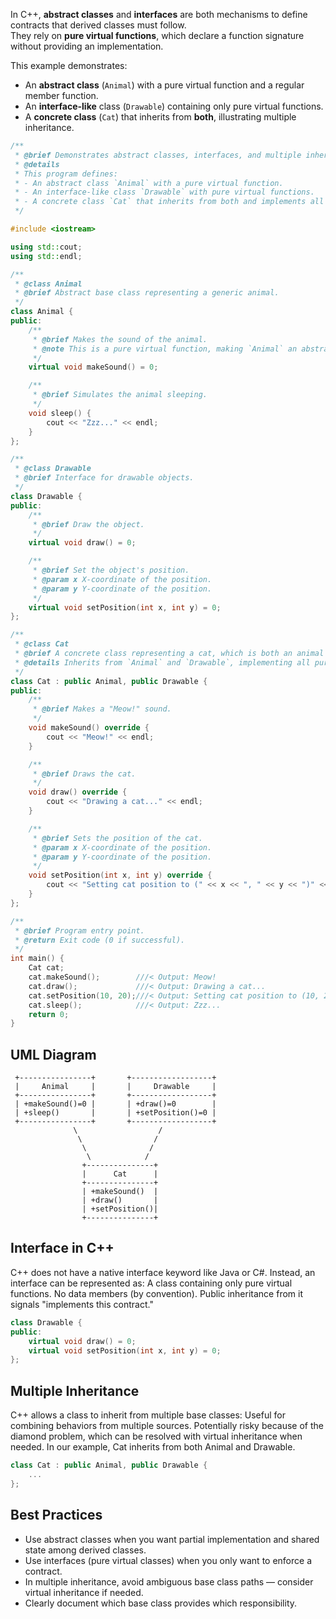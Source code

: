 In C++, **abstract classes** and **interfaces** are both mechanisms to define contracts that derived classes must follow.  
They rely on **pure virtual functions**, which declare a function signature without providing an implementation.

This example demonstrates:
- An **abstract class** (`Animal`) with a pure virtual function and a regular member function.
- An **interface-like** class (`Drawable`) containing only pure virtual functions.
- A **concrete class** (`Cat`) that inherits from **both**, illustrating multiple inheritance.


```Cpp
/**
 * @brief Demonstrates abstract classes, interfaces, and multiple inheritance in C++.
 * @details
 * This program defines:
 * - An abstract class `Animal` with a pure virtual function.
 * - An interface-like class `Drawable` with pure virtual functions.
 * - A concrete class `Cat` that inherits from both and implements all required functions.
 */

#include <iostream>

using std::cout;
using std::endl;

/**
 * @class Animal
 * @brief Abstract base class representing a generic animal.
 */
class Animal {
public:
    /**
     * @brief Makes the sound of the animal.
     * @note This is a pure virtual function, making `Animal` an abstract class.
     */
    virtual void makeSound() = 0;

    /**
     * @brief Simulates the animal sleeping.
     */
    void sleep() {
        cout << "Zzz..." << endl;
    }
};

/**
 * @class Drawable
 * @brief Interface for drawable objects.
 */
class Drawable {
public:
    /**
     * @brief Draw the object.
     */
    virtual void draw() = 0;

    /**
     * @brief Set the object's position.
     * @param x X-coordinate of the position.
     * @param y Y-coordinate of the position.
     */
    virtual void setPosition(int x, int y) = 0;
};

/**
 * @class Cat
 * @brief A concrete class representing a cat, which is both an animal and drawable.
 * @details Inherits from `Animal` and `Drawable`, implementing all pure virtual functions.
 */
class Cat : public Animal, public Drawable {
public:
    /**
     * @brief Makes a "Meow!" sound.
     */
    void makeSound() override {
        cout << "Meow!" << endl;
    }

    /**
     * @brief Draws the cat.
     */
    void draw() override {
        cout << "Drawing a cat..." << endl;
    }

    /**
     * @brief Sets the position of the cat.
     * @param x X-coordinate of the position.
     * @param y Y-coordinate of the position.
     */
    void setPosition(int x, int y) override {
        cout << "Setting cat position to (" << x << ", " << y << ")" << endl;
    }
};

/**
 * @brief Program entry point.
 * @return Exit code (0 if successful).
 */
int main() {
    Cat cat;
    cat.makeSound();        ///< Output: Meow!
    cat.draw();             ///< Output: Drawing a cat...
    cat.setPosition(10, 20);///< Output: Setting cat position to (10, 20)
    cat.sleep();            ///< Output: Zzz...
    return 0;
}

```

## UML Diagram

     +----------------+       +------------------+
     |     Animal     |       |     Drawable     |
     +----------------+       +------------------+
     | +makeSound()=0 |       | +draw()=0        |
     | +sleep()       |       | +setPosition()=0 |
     +----------------+       +------------------+
                  \                  /
                   \                /
                    \              /
                     \            /
                    +---------------+
                    |      Cat      |
                    +---------------+
                    | +makeSound()  |
                    | +draw()       |
                    | +setPosition()|
                    +---------------+


## Interface in C++
C++ does not have a native interface keyword like Java or C#.
Instead, an interface can be represented as:
A class containing only pure virtual functions.
No data members (by convention).
Public inheritance from it signals "implements this contract."
```Cpp
class Drawable {
public:
    virtual void draw() = 0;
    virtual void setPosition(int x, int y) = 0;
};
```
## Multiple Inheritance
C++ allows a class to inherit from multiple base classes:
Useful for combining behaviors from multiple sources.
Potentially risky because of the diamond problem, which can be resolved with virtual inheritance when needed.
In our example, Cat inherits from both Animal and Drawable.
```Cpp
class Cat : public Animal, public Drawable {
    ...
};
```

## Best Practices
- Use abstract classes when you want partial implementation and shared state among derived classes.
- Use interfaces (pure virtual classes) when you only want to enforce a contract.
- In multiple inheritance, avoid ambiguous base class paths — consider virtual inheritance if needed.
- Clearly document which base class provides which responsibility.

